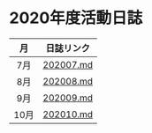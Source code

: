 # 2020年度活動日誌

| 月 | 日誌リンク |
|:---:|:---:|
| 7月 | [202007.md](./202007.md) |
| 8月 | [202008.md](./202008.md) |
| 9月 | [202009.md](./202009.md) |
| 10月 | [202010.md](./202010.md) |
